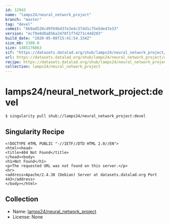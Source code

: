 ```yaml
---
id: 12943
name: "lamps24/neural_network_project"
branch: "master"
tag: "devel"
commit: "6b9ad520cd9fb9bd37e3e4c37dd1c75e5de47e33"
version: "ecf9e8d8a856a2478f1ffd271c44d203"
build_date: "2020-05-08T15:41:54.334Z"
size_mb: 3300.0
size: 1485176863
sif: "https://datasets.datalad.org/shub/lamps24/neural_network_project/devel/2020-05-08-6b9ad520-ecf9e8d8/ecf9e8d8a856a2478f1ffd271c44d203.sif"
url: https://datasets.datalad.org/shub/lamps24/neural_network_project/devel/2020-05-08-6b9ad520-ecf9e8d8/
recipe: https://datasets.datalad.org/shub/lamps24/neural_network_project/devel/2020-05-08-6b9ad520-ecf9e8d8/Singularity
collection: lamps24/neural_network_project
---
```


# lamps24/neural_network_project:devel

```bash
$ singularity pull shub://lamps24/neural_network_project:devel
```

## Singularity Recipe

```singularity
<!DOCTYPE HTML PUBLIC "-//IETF//DTD HTML 2.0//EN">
<html><head>
<title>404 Not Found</title>
</head><body>
<h1>Not Found</h1>
<p>The requested URL was not found on this server.</p>
<hr>
<address>Apache/2.4.38 (Debian) Server at datasets.datalad.org Port 443</address>
</body></html>
```

## Collection

 - Name: [lamps24/neural_network_project](https://github.com/lamps24/neural_network_project)
 - License: None

